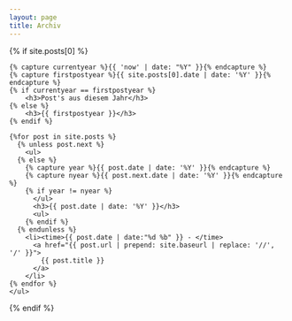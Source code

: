 ```yaml
---
layout: page
title: Archiv
---
```


<section>
  {% if site.posts[0] %}

    {% capture currentyear %}{{ 'now' | date: "%Y" }}{% endcapture %}
    {% capture firstpostyear %}{{ site.posts[0].date | date: '%Y' }}{% endcapture %}
    {% if currentyear == firstpostyear %}
        <h3>Post's aus diesem Jahr</h3>
    {% else %}  
        <h3>{{ firstpostyear }}</h3>
    {% endif %}

    {%for post in site.posts %}
      {% unless post.next %}
        <ul>
      {% else %}
        {% capture year %}{{ post.date | date: '%Y' }}{% endcapture %}
        {% capture nyear %}{{ post.next.date | date: '%Y' }}{% endcapture %}
        {% if year != nyear %}
          </ul>
          <h3>{{ post.date | date: '%Y' }}</h3>
          <ul>
        {% endif %}
      {% endunless %}
        <li><time>{{ post.date | date:"%d %b" }} - </time>
          <a href="{{ post.url | prepend: site.baseurl | replace: '//', '/' }}">
            {{ post.title }}
          </a>
        </li>
    {% endfor %}
    </ul>

  {% endif %}
</section>